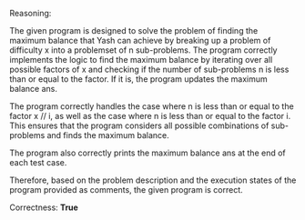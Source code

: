 Reasoning:

The given program is designed to solve the problem of finding the maximum balance that Yash can achieve by breaking up a problem of difficulty x into a problemset of n sub-problems. The program correctly implements the logic to find the maximum balance by iterating over all possible factors of x and checking if the number of sub-problems n is less than or equal to the factor. If it is, the program updates the maximum balance ans.

The program correctly handles the case where n is less than or equal to the factor x // i, as well as the case where n is less than or equal to the factor i. This ensures that the program considers all possible combinations of sub-problems and finds the maximum balance.

The program also correctly prints the maximum balance ans at the end of each test case.

Therefore, based on the problem description and the execution states of the program provided as comments, the given program is correct.

Correctness: **True**